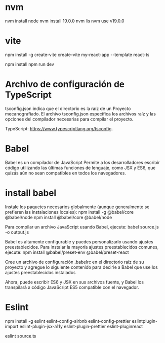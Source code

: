 # nvm

nvm install node
nvm install 19.0.0
nvm lis
nvm use v19.0.0

# vite

npm install -g create-vite
create-vite my-react-app --template react-ts

npm install
npm run dev

# Archivo de configuración de TypeScript

tsconfig.json indica que el directorio es la raíz de un Proyecto mecanografiado.
El archivo tsconfig.json especifica los archivos raíz y las opciones del compilador
necesarias para compilar el proyecto.

TypeScript: https://www.typescriptlang.org/tsconfig.

# Babel

Babel es un compilador de JavaScript
Permite a los desarrolladores escribir código utilizando las últimas funciones de lenguaje,
como JSX y ES6, que quizás aún no sean compatibles en todos los navegadores.

# install babel

Instale los paquetes necesarios globalmente (aunque generalmente se prefieren las instalaciones locales):
npm install -g @babel/core @babel/node
npm install @babel/core @babel/node

Para compilar un archivo JavaScript usando Babel, ejecute:
babel source.js -o output.js

Babel es altamente configurable y puedes personalizarlo usando ajustes preestablecidos. Para instalar la mayoría
ajustes preestablecidos comunes, ejecute:
npm install @babel/preset-env @babel/preset-react

Cree un archivo de configuración .babelrc en el directorio raíz de su proyecto y agregue lo siguiente
contenido para decirle a Babel que use los ajustes preestablecidos instalados

Ahora, puede escribir ES6 y JSX en sus archivos fuente, y Babel los transpilará a código JavaScript ES5 compatible con el navegador.

# Eslint

npm install -g eslint eslint-config-airbnb eslint-config-prettier eslintplugin-import eslint-plugin-jsx-a11y eslint-plugin-prettier eslint-pluginreact

eslint source.ts
